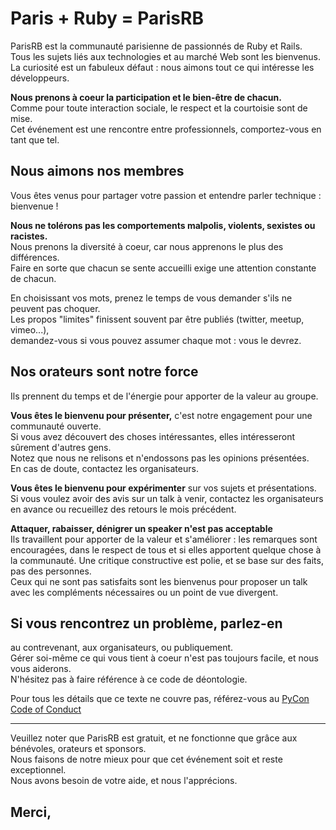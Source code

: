# Paris + Ruby = ParisRB
ParisRB est la communauté parisienne de passionnés de Ruby et Rails.  
Tous les sujets liés aux technologies et au marché Web sont les bienvenus.  
La curiosité est un fabuleux défaut : nous aimons tout ce qui intéresse les développeurs.

**Nous prenons à coeur la participation et le bien-être de chacun.**  
Comme pour toute interaction sociale, le respect et la courtoisie sont de mise.  
Cet événement est une rencontre entre professionnels, comportez-vous en tant que tel.


## Nous aimons nos membres
Vous êtes venus pour partager votre passion et entendre parler technique : bienvenue !

**Nous ne tolérons pas les comportements malpolis, violents, sexistes ou racistes.**  
Nous prenons la diversité à coeur, car nous apprenons le plus des différences.  
Faire en sorte que chacun se sente accueilli exige une attention constante de chacun.

En choisissant vos mots, prenez le temps de vous demander s'ils ne peuvent pas choquer.  
Les propos "limites" finissent souvent par être publiés (twitter, meetup, vimeo...),  
demandez-vous si vous pouvez assumer chaque mot : vous le devrez.


## Nos orateurs sont notre force
Ils prennent du temps et de l'énergie pour apporter de la valeur au groupe.

**Vous êtes le bienvenu pour présenter,** c'est notre engagement pour une communauté ouverte.  
Si vous avez découvert des choses intéressantes, elles intéresseront sûrement d'autres gens.  
Notez que nous ne relisons et n'endossons pas les opinions présentées.  
En cas de doute, contactez les organisateurs.

**Vous êtes le bienvenu pour expérimenter** sur vos sujets et présentations.  
Si vous voulez avoir des avis sur un talk à venir, contactez les organisateurs  
en avance ou recueillez des retours le mois précédent.

**Attaquer, rabaisser, dénigrer un speaker n'est pas acceptable**  
Ils travaillent pour apporter de la valeur et s'améliorer : les remarques sont encouragées, dans le respect de tous et si elles apportent quelque chose à la communauté. Une critique constructive est polie, et se base sur des faits, pas des personnes.  
Ceux qui ne sont pas satisfaits sont les bienvenus pour proposer un talk avec les compléments nécessaires ou un point de vue divergent.


## Si vous rencontrez un problème, parlez-en
au contrevenant, aux organisateurs, ou publiquement.  
Gérer soi-même ce qui vous tient à coeur n'est pas toujours facile, et nous vous aiderons.  
N'hésitez pas à faire référence à ce code de déontologie.

Pour tous les détails que ce texte ne couvre pas, référez-vous au [PyCon Code of Conduct](https://github.com/python/pycon-code-of-conduct)

---
Veuillez noter que ParisRB est gratuit, et ne fonctionne que grâce aux bénévoles, orateurs et sponsors.  
Nous faisons de notre mieux pour que cet événement soit et reste exceptionnel.  
Nous avons besoin de votre aide, et nous l'apprécions.

## Merci,
